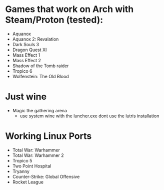 # Games that work on Arch with Steam/Proton (tested):
- Aquanox
- Aquanox 2: Revalation
- Dark Souls 3
- Dragon Quest XI
- Mass Effect 1
- Mass Effect 2
- Shadow of the Tomb raider
- Tropico 6
- Wolfenstein: The Old Blood

# Just wine
- Magic the gathering arena
  * use system wine with the luncher.exe dont use the lutris installation

# Working Linux Ports
- Total War: Warhammer
- Total War: Warhammer 2
- Tropico 5
- Two Point Hospital
- Tryanny
- Counter-Strike: Global Offensive
- Rocket League

